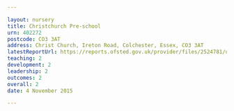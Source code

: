 ```yaml
---

layout: nursery
title: Christchurch Pre-school
urn: 402272
postcode: CO3 3AT
address: Christ Church, Ireton Road, Colchester, Essex, CO3 3AT
latestReportUrl: https://reports.ofsted.gov.uk/provider/files/2524781/urn/402272.pdf
teaching: 2
development: 2
leadership: 2
outcomes: 2
overall: 2
date: 4 November 2015

---
```


